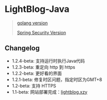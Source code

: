 # LightBlog-Java

> [golang version](https://github.com/LeeReindeer/lightblog)
>
> [Spring Security Version](https://github.com/LeeReindeer/lightblog-java/tree/spring-security)

## Changelog

- 1.2.4-beta: 支持运行时执行Java代码
- 1.2.3-beta: 重定向 http 到 https
- 1.2.2-beta: 更好看的界面
- 1.2.1-beta: 修复时区问题，指定时区为GMT+8
- 1.2-beta: 支持 HTTPS
- 1.1-beta: 网站部署完成：[lightblog.xzy](https://lightblog.xzy)
